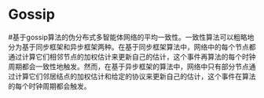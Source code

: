 # Gossip
#基于gossip算法的伪分布式多智能体网络的平均一致性。一致性算法可以粗略地分为基于同步框架和异步框架两种。在基于同步框架算法中，网络中的每个节点都通过计算它们相邻节点的加权估计来更新自己的估计，这个事件再算法的每个时钟周期都会一致性地触发。然而，在基于异步框架的算法中，网络中只有部分节点通过计算它们邻居结点的加权估计和给定的协议来更新自己的估计，这个事件在算法的每个时钟周期都会触发。
